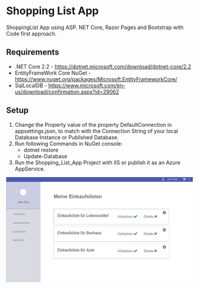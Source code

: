 # Shopping List App
ShoppingList App using ASP. NET Core, Razor Pages and Bootstrap with Code first approach.

## Requirements
* .NET Core 2.2 - https://dotnet.microsoft.com/download/dotnet-core/2.2
* EntityFrameWork Core NuGet - https://www.nuget.org/packages/Microsoft.EntityFrameworkCore/
* SqlLocalDB - https://www.microsoft.com/en-us/download/confirmation.aspx?id=29062

## Setup
1. Change the Property value of the property DefaultConnection in appsettings.json,
  to match with the Connection String of your local Database Instance or Published Database.
2. Run following Commands in NuGet console: 
   * dotnet restore
   * Update-Database
3. Run the Shopping_List_App Project with IIS or publish it as an Azure AppService.


![alt "Shopping List App](images/design.PNG "Shopping List App")
